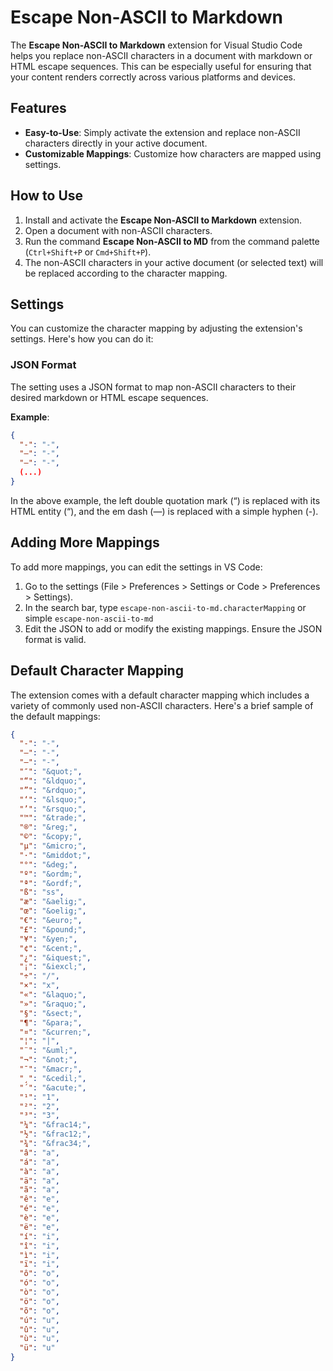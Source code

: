 # Escape Non-ASCII to Markdown

The **Escape Non-ASCII to Markdown** extension for Visual Studio Code helps you replace non-ASCII characters in a document with markdown or HTML escape sequences. This can be especially useful for ensuring that your content renders correctly across various platforms and devices.

## Features

- **Easy-to-Use**: Simply activate the extension and replace non-ASCII characters directly in your active document.
- **Customizable Mappings**: Customize how characters are mapped using settings.

## How to Use

1. Install and activate the **Escape Non-ASCII to Markdown** extension.
2. Open a document with non-ASCII characters.
3. Run the command **Escape Non-ASCII to MD** from the command palette (`Ctrl+Shift+P` or `Cmd+Shift+P`).
4. The non-ASCII characters in your active document (or selected text) will be replaced according to the character mapping.

## Settings

You can customize the character mapping by adjusting the extension's settings. Here's how you can do it:

### JSON Format
The setting uses a JSON format to map non-ASCII characters to their desired markdown or HTML escape sequences.

**Example**:
```json
{
  "‑": "-",
  "–": "-",
  "—": "-",
  (...) 
}
```

In the above example, the left double quotation mark (“) is replaced with its HTML entity (&ldquo;), and the em dash (—) is replaced with a simple hyphen (-).

## Adding More Mappings

To add more mappings, you can edit the settings in VS Code:

1. Go to the settings (File > Preferences > Settings or Code > Preferences > Settings).
2. In the search bar, type `escape-non-ascii-to-md.characterMapping` or simple `escape-non-ascii-to-md`
3. Edit the JSON to add or modify the existing mappings. Ensure the JSON format is valid.

## Default Character Mapping

The extension comes with a default character mapping which includes a variety of commonly used non-ASCII characters. Here's a brief sample of the default mappings:

```json
{
  "‑": "-",
  "–": "-",
  "—": "-",
  "″": "&quot;",
  "“": "&ldquo;",
  "”": "&rdquo;",
  "‘": "&lsquo;",
  "’": "&rsquo;",
  "™": "&trade;",
  "®": "&reg;",
  "©": "&copy;",
  "µ": "&micro;",
  "·": "&middot;",
  "°": "&deg;",
  "º": "&ordm;",
  "ª": "&ordf;",
  "ß": "ss",
  "æ": "&aelig;",
  "œ": "&oelig;",
  "€": "&euro;",
  "£": "&pound;",
  "¥": "&yen;",
  "¢": "&cent;",
  "¿": "&iquest;",
  "¡": "&iexcl;",
  "÷": "/",
  "×": "x",
  "«": "&laquo;",
  "»": "&raquo;",
  "§": "&sect;",
  "¶": "&para;",
  "¤": "&curren;",
  "¦": "|",
  "¨": "&uml;",
  "¬": "&not;",
  "¯": "&macr;",
  "¸": "&cedil;",
  "´": "&acute;",
  "¹": "1",
  "²": "2",
  "³": "3",
  "¼": "&frac14;",
  "½": "&frac12;",
  "¾": "&frac34;",
  "â": "a",
  "á": "a",
  "à": "a",
  "ä": "a",
  "ã": "a",
  "ê": "e",
  "é": "e",
  "è": "e",
  "ë": "e",
  "í": "i",
  "î": "i",
  "ì": "i",
  "ï": "i",
  "ô": "o",
  "ó": "o",
  "ò": "o",
  "ö": "o",
  "õ": "o",
  "ú": "u",
  "û": "u",
  "ù": "u",
  "ü": "u"
}
```


